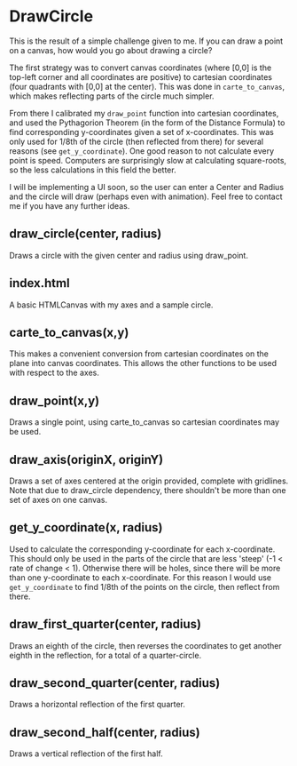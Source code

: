 # DrawCircle

This is the result of a simple challenge given to me.  If you can draw a point on a canvas, how would you go about drawing a circle?

The first strategy was to convert canvas coordinates (where [0,0] is the top-left corner and all coordinates are positive) to cartesian coordinates (four quadrants with [0,0] at the center).  This was done in `carte_to_canvas`, which makes reflecting parts of the circle much simpler.

From there I calibrated my `draw_point` function into cartesian coordinates, and used the Pythagorion Theorem (in the form of the Distance Formula) to find corresponding y-coordinates given a set of x-coordinates.  This was only used for 1/8th of the circle (then reflected from there) for several reasons (see `get_y_coordinate`).  One good reason to not calculate every point is speed.  Computers are surprisingly slow at calculating square-roots, so the less calculations in this field the better.

I will be implementing a UI soon, so the user can enter a Center and Radius and the circle will draw (perhaps even with animation).  Feel free to contact me if you have any further ideas.

## draw_circle(center, radius)

Draws a circle with the given center and radius using draw_point.

## index.html

A basic HTMLCanvas with my axes and a sample circle.

## carte_to_canvas(x,y)

This makes a convenient conversion from cartesian coordinates on the plane into canvas coordinates.  This allows the other functions to be used with respect to the axes.

## draw_point(x,y)

Draws a single point, using carte_to_canvas so cartesian coordinates may be used.

## draw_axis(originX, originY)

Draws a set of axes centered at the origin provided, complete with gridlines.  Note that due to draw_circle dependency, there shouldn't be more than one set of axes on one canvas.

## get_y_coordinate(x, radius)

Used to calculate the corresponding y-coordinate for each x-coordinate.  This should only be used in the parts of the circle that are less 'steep' (-1 < rate of change < 1).  Otherwise there will be holes, since there will be more than one y-coordinate to each x-coordinate.  For this reason I would use `get_y_coordinate` to find 1/8th of the points on the circle, then reflect from there.

## draw_first_quarter(center, radius)

Draws an eighth of the circle, then reverses the coordinates to get another eighth in the reflection, for a total of a quarter-circle.

## draw_second_quarter(center, radius)

Draws a horizontal reflection of the first quarter.

## draw_second_half(center, radius)

Draws a vertical reflection of the first half.
